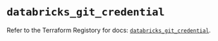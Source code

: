 # `databricks_git_credential`

Refer to the Terraform Registory for docs: [`databricks_git_credential`](https://registry.terraform.io/providers/databricks/databricks/1.17.0/docs/resources/git_credential).
